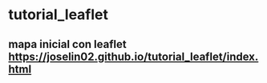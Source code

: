 # tutorial_leaflet
## mapa inicial con leaflet  https://joselin02.github.io/tutorial_leaflet/index.html
